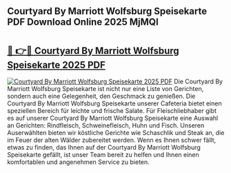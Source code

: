 ## Courtyard By Marriott Wolfsburg Speisekarte PDF Download Online 2025 MjMQl

# <h2><a href="http://gcbchok.nevu.top/?p=Courtyard+By+Marriott+Wolfsburg+Speisekarte">🔗 👉🔴 Courtyard By Marriott Wolfsburg Speisekarte 2025 PDF</a></h2>

[![Courtyard By Marriott Wolfsburg Speisekarte 2025 PDF](https://i.imgur.com/dBaPXMq.png)](http://gcbchok.nevu.top/?p=Courtyard+By+Marriott+Wolfsburg+Speisekarte)
Die Courtyard By Marriott Wolfsburg Speisekarte ist nicht nur eine Liste von Gerichten, sondern auch eine Gelegenheit, den Geschmack zu genießen. Die Courtyard By Marriott Wolfsburg Speisekarte unserer Cafeteria bietet einen speziellen Bereich für leichte und frische Salate. Für Fleischliebhaber gibt es auf unserer Courtyard By Marriott Wolfsburg Speisekarte eine Auswahl an Gerichten: Rindfleisch, Schweinefleisch, Huhn und Fisch. Unseren Auserwählten bieten wir köstliche Gerichte wie Schaschlik und Steak an, die im Feuer der alten Wälder zubereitet werden. Wenn es Ihnen schwer fällt, etwas zu finden, das Ihnen auf der Courtyard By Marriott Wolfsburg Speisekarte gefällt, ist unser Team bereit zu helfen und Ihnen einen komfortablen und angenehmen Service zu bieten.
